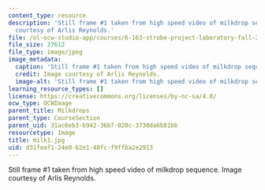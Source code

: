 ```yaml
---
content_type: resource
description: 'Still frame #1 taken from high speed video of milkdrop sequence. Image
  courtesy of Arlis Reynolds.'
file: /ol-ocw-studio-app/courses/6-163-strobe-project-laboratory-fall-2005/d31feaf124e0b2e148fcf9ffba2e2913_milk1.jpg
file_size: 27612
file_type: image/jpeg
image_metadata:
  caption: 'Still frame #1 taken from high speed video of milkdrop sequence.'
  credit: Image courtesy of Arlis Reynolds.
  image-alt: 'Still frame #1 taken from high speed video of milkdrop sequence.'
learning_resource_types: []
license: https://creativecommons.org/licenses/by-nc-sa/4.0/
ocw_type: OCWImage
parent_title: Milkdrops
parent_type: CourseSection
parent_uid: 31ac6eb3-b942-36b7-020c-3730da6b81bb
resourcetype: Image
title: milk1.jpg
uid: d31feaf1-24e0-b2e1-48fc-f9ffba2e2913
---
```

Still frame #1 taken from high speed video of milkdrop sequence. Image courtesy of Arlis Reynolds.